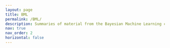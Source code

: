```yaml
---
layout: page
title: BML
permalink: /BML/
description: Summaries of material from the Bayesian Machine Learning course taught in the Hebrew University
nav: true
nav_order: 2
horizontal: false
---
```

